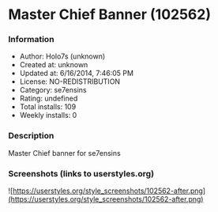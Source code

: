 # Master Chief Banner (102562)

### Information
- Author: Holo7s (unknown)
- Created at: unknown
- Updated at: 6/16/2014, 7:46:05 PM
- License: NO-REDISTRIBUTION
- Category: se7ensins
- Rating: undefined
- Total installs: 109
- Weekly installs: 0


### Description
Master Chief banner for se7ensins


### Screenshots (links to userstyles.org)
![https://userstyles.org/style_screenshots/102562-after.png](https://userstyles.org/style_screenshots/102562-after.png)



